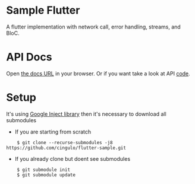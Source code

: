 Sample Flutter 
========

A flutter implementation with network call, error handling, streams, and BloC.

API Docs
========

Open <a href="https://api-sample.cingulo.com/docs">the docs URL<a/> in your browser. Or if you want take a look at API <a href="https://github.com/cingulo/api-sample">code<a/>.

Setup
========

It's using <a href="https://github.com/google/inject.dart"> Google Inject library</a> then it's necessary to download all submodules 

- If you are starting from scratch

```
    $ git clone --recurse-submodules -j8 https://github.com/cingulo/flutter-sample.git
```

- If you already clone but doent see submodules

```
    $ git submodule init
    $ git submodule update
```
